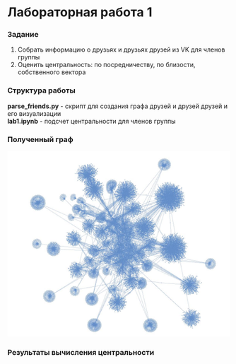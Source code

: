# Лабораторная работа 1

### Задание

1. Собрать информацию о друзьях и друзьях друзей из VK для членов группы
2. Оценить центральность: по посредничеству, по близости, собственного вектора

### Структура работы

**parse_friends.py** - скрипт для создания графа друзей и друзей друзей и его визуализации  
**lab1.ipynb** - подсчет центральности для членов группы

### Полученный граф

<img src="graph.png" alt="graph" width="600"/>

### Результаты вычисления центральности

